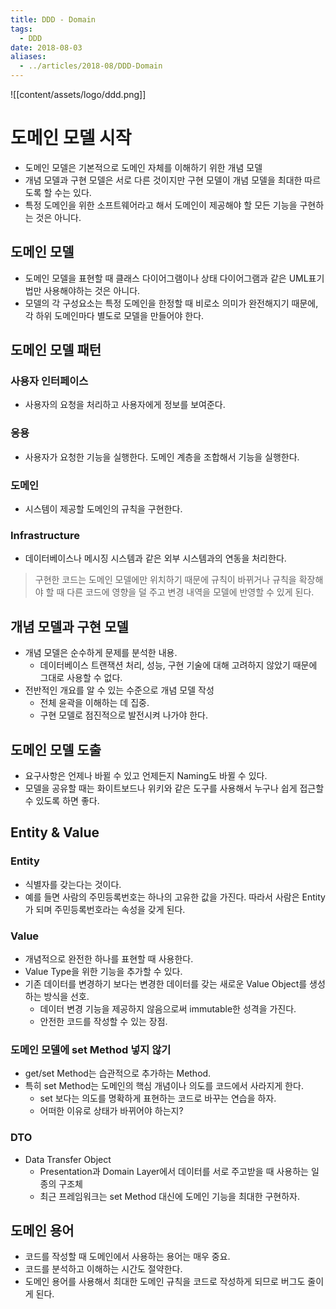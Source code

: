 ```yaml
---
title: DDD - Domain
tags:
  - DDD
date: 2018-08-03
aliases: 
  - ../articles/2018-08/DDD-Domain
---
```


![[content/assets/logo/ddd.png]]

# 도메인 모델 시작
- 도메인 모델은 기본적으로 도메인 자체를 이해하기 위한 개념 모델
- 개념 모델과 구현 모델은 서로 다른 것이지만 구현 모델이 개념 모델을 최대한 따르도록 할 수는 있다.
- 특정 도메인을 위한 소프트웨어라고 해서 도메인이 제공해야 할 모든 기능을 구현하는 것은 아니다.

## 도메인 모델
- 도메인 모델을 표현할 때 클래스 다이어그램이나 상태 다이어그램과 같은 UML표기법만 사용해야하는 것은 아니다.
- 모델의 각 구성요소는 특정 도메인을 한정할 때 비로소 의미가 완전해지기 때문에, 각 하위 도메인마다 별도로 모델을 만들어야 한다.

## 도메인 모델 패턴
### 사용자 인터페이스
- 사용자의 요청을 처리하고 사용자에게 정보를 보여준다.

### 응용
- 사용자가 요청한 기능을 실행한다. 도메인 계층을 조합해서 기능을 실행한다.

### 도메인
- 시스템이 제공할 도메인의 규칙을 구현한다.

### Infrastructure
- 데이터베이스나 메시징 시스템과 같은 외부 시스템과의 연동을 처리한다.

> 구현한 코드는 도메인 모델에만 위치하기 때문에 규칙이 바뀌거나 규칙을 확장해야 할 때 다른 코드에 영향을 덜 주고 변경 내역을 모델에 반영할 수 있게 된다.


## 개념 모델과 구현 모델
- 개념 모델은 순수하게 문제를 분석한 내용.
    - 데이터베이스 트랜잭션 처리, 성능, 구현 기술에 대해 고려하지 않았기 때문에 그대로 사용할 수 없다.
- 전반적인 개요를 알 수 있는 수준으로 개념 모델 작성
    - 전체 윤곽을 이해하는 데 집중.
    - 구현 모델로 점진적으로 발전시켜 나가야 한다.


## 도메인 모델 도출
- 요구사항은 언제나 바뀔 수 있고 언제든지 Naming도 바뀔 수 있다.
- 모델을 공유할 때는 화이트보드나 위키와 같은 도구를 사용해서 누구나 쉽게 접근할 수 있도록 하면 좋다.

## Entity & Value
### Entity
- 식별자를 갖는다는 것이다.
- 예를 들면 사람의 주민등록번호는 하나의 고유한 값을 가진다. 따라서 사람은 Entity가 되며 주민등록번호라는 속성을 갖게 된다.

### Value
- 개념적으로 완전한 하나를 표현할 때 사용한다.
- Value Type을 위한 기능을 추가할 수 있다.
- 기존 데이터를 변경하기 보다는 변경한 데이터를 갖는 새로운 Value Object를 생성하는 방식을 선호.
    - 데이터 변경 기능을 제공하지 않음으로써 immutable한 성격을 가진다.
    - 안전한 코드를 작성할 수 있는 장점.


### 도메인 모델에 set Method 넣지 않기
- get/set Method는 습관적으로 추가하는 Method.
- 특히 set Method는 도메인의 핵심 개념이나 의도를 코드에서 사라지게 한다.
    - set 보다는 의도를 명확하게 표현하는 코드로 바꾸는 연습을 하자.
    - 어떠한 이유로 상태가 바뀌어야 하는지?

### DTO
- Data Transfer Object
    - Presentation과 Domain Layer에서 데이터를 서로 주고받을 때 사용하는 일종의 구조체
    - 최근 프레임워크는 set Method 대신에 도메인 기능을 최대한 구현하자.

## 도메인 용어
- 코드를 작성할 때 도메인에서 사용하는 용어는 매우 중요.
- 코드를 분석하고 이해하는 시간도 절약한다.
- 도메인 용어를 사용해서 최대한 도메인 규칙을 코드로 작성하게 되므로 버그도 줄이게 된다.

